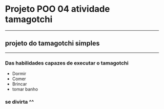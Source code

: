 # Projeto POO 04 atividade tamagotchi
------------------
## projeto do tamagotchi simples
---------
### Das habilidades capazes de executar o tamagotchi 

* Dormir
* Comer
* Brincar
* tomar banho
### se divirta ^^